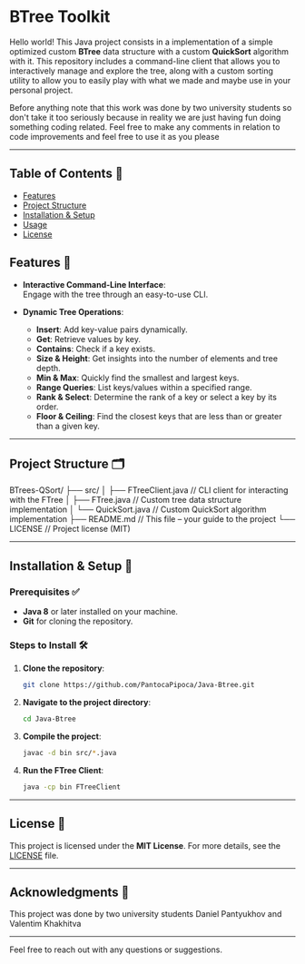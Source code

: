 # **BTree Toolkit**
Hello world! This Java project consists in a implementation of a simple optimized custom **BTree** data structure with a custom **QuickSort** algorithm with it. This repository includes a command-line client that allows you to interactively manage and explore the tree, along with a custom sorting utility to allow you to easily play with what we made and maybe use in your personal project.

Before anything note that this work was done by two university students so don't take it too seriously because in reality we are just having fun doing something coding related. Feel free to make any comments in relation to code improvements and feel free to use it as you please

---

## **Table of Contents** 📑

- [Features](#features)
- [Project Structure](#project-structure)
- [Installation & Setup](#installation--setup)
- [Usage](#usage)
- [License](#license)

## **Features** 🚀

- **Interactive Command-Line Interface**:  
  Engage with the tree through an easy-to-use CLI.

- **Dynamic Tree Operations**:
  - **Insert**: Add key-value pairs dynamically.
  - **Get**: Retrieve values by key.
  - **Contains**: Check if a key exists.
  - **Size & Height**: Get insights into the number of elements and tree depth.
  - **Min & Max**: Quickly find the smallest and largest keys.
  - **Range Queries**: List keys/values within a specified range.
  - **Rank & Select**: Determine the rank of a key or select a key by its order.
  - **Floor & Ceiling**: Find the closest keys that are less than or greater than a given key.

---

## **Project Structure** 🗂️
BTrees-QSort/
├── src/
│   ├── FTreeClient.java       // CLI client for interacting with the FTree
│   ├── FTree.java             // Custom tree data structure implementation
│   └── QuickSort.java         // Custom QuickSort algorithm implementation
├── README.md                  // This file – your guide to the project
└── LICENSE                    // Project license (MIT)

---

## **Installation & Setup** 🔧

### **Prerequisites** ✅

- **Java 8** or later installed on your machine.
- **Git** for cloning the repository.

### **Steps to Install** 🛠️

1. **Clone the repository**:
    ```bash
    git clone https://github.com/PantocaPipoca/Java-Btree.git
    ```
2. **Navigate to the project directory**:
    ```bash
    cd Java-Btree
    ```
3. **Compile the project**:
    ```bash
    javac -d bin src/*.java
    ```
4. **Run the FTree Client**:
    ```bash
    java -cp bin FTreeClient
    ```

---

## **License** 📜

This project is licensed under the **MIT License**. For more details, see the [LICENSE](LICENSE) file.

---

## **Acknowledgments** 🙏

This project was done by two university students Daniel Pantyukhov and Valentim Khakhitva

---

Feel free to reach out with any questions or suggestions.
